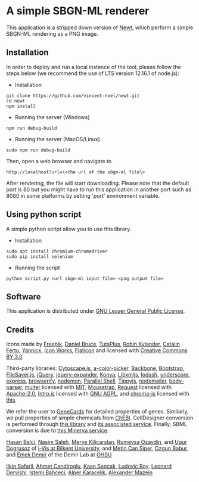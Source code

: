 # A simple SBGN-ML renderer

This application is a stripped down version of [Newt](https://github.com/iVis-at-Bilkent/newt), which perform a simple SBGN-ML rendering as a PNG image.

## Installation
In order to deploy and run a local instance of the tool, please follow the steps below (we recommend the use of LTS version 12.16.1 of node.js):

- Installation
```
git clone https://github.com/vincent-noel/newt.git
cd newt
npm install  
```

- Running the server (Windows)
```
npm run debug-build 
```
- Running the server (MacOS/Linux)
```
sudo npm run debug-build
```

Then, open a web browser and navigate to 
```
http://localhost?url=\<the url of the sbgn-ml file\>
```
After rendering, the file will start downloading.
Please note that the default port is 80 but you might have to run this application in another port such as 8080 in some platforms by setting 'port' environment variable.

## Using python script

A simple python script allow you to use this library. 

- Installation
```
sudo apt install chromium-chromedriver
sudo pip install selenium
```

- Running the script 
```
python script.py <url sbgn-ml input file> <png output file>
```

## Software

This application is distributed under [GNU Lesser General Public License](http://www.gnu.org/licenses/lgpl.html).

## Credits

Icons made by [Freepik](http://www.freepik.com), 
[Daniel Bruce](http://www.flaticon.com/authors/daniel-bruce), 
[TutsPlus](http://www.flaticon.com/authors/tutsplus),
[Robin Kylander](http://www.flaticon.com/authors/robin-kylander),
[Catalin Fertu](http://www.flaticon.com/authors/catalin-fertu),
[Yannick](http://www.flaticon.com/authors/yannick),
[Icon Works](http://www.flaticon.com/authors/icon-works),
[Flaticon](http://www.flaticon.com) and licensed with 
[Creative Commons BY 3.0](http://creativecommons.org/licenses/by/3.0/)

Third-party libraries:
[Cytoscape.js](https://github.com/cytoscape/cytoscape.js),
[a-color-picker](https://www.npmjs.com/package/a-color-picker),
[Backbone](https://github.com/jashkenas/backbone),
[Bootstrap](https://github.com/twbs/bootstrap),
[FileSaver.js](https://github.com/eligrey/FileSaver.js),
[jQuery](https://github.com/jquery/jquery),
[jquery-expander](https://github.com/kswedberg/jquery-expander),
[Konva](https://github.com/konvajs/konva),
[Libxmljs](https://github.com/libxmljs/libxmljs),
[lodash](https://github.com/lodash/lodash),
[underscore](https://github.com/jashkenas/underscore),
[express](https://github.com/expressjs/express),
[browserify](https://github.com/browserify/browserify),
[nodemon](https://github.com/remy/nodemon),
[Parallel Shell](https://github.com/darkguy2008/parallelshell),
[Tippyjs](https://github.com/atomiks/tippyjs),
[nodemailer](https://nodemailer.com/about/),
[body-parser](https://github.com/expressjs/body-parser),
[multer](https://github.com/expressjs/multer) licensed with [MIT](https://opensource.org/licenses/MIT);
[Mousetrap](https://github.com/ccampbell/mousetrap),
[Request](https://github.com/request/request) licensed with [Apache-2.0](https://www.apache.org/licenses/LICENSE-2.0),
[Intro.js](https://github.com/usablica/intro.js) licensed with [GNU AGPL](https://www.gnu.org/licenses/agpl-3.0.en.html), and
[chroma-js](https://github.com/gka/chroma.js) licensed with [this](https://github.com/gka/chroma.js/blob/master/LICENSE).

We refer the user to [GeneCards](https://www.genecards.org/) for detailed properties of genes. Similarly, we pull properties of simple chemicals from [ChEBI](https://www.ebi.ac.uk/chebi/). CellDesigner conversion is performed through [this library](https://github.com/royludo/cd2sbgnml ) and [its associated service](https://github.com/iVis-at-Bilkent/cd2sbgnml-webservice). Finally, SBML conversion is due to [this Minerva service](https://minerva-dev.lcsb.uni.lu/minerva/api/convert/).

[Hasan Balci](https://github.com/hasanbalci), [Nasim Saleh](https://github.com/nasimsaleh), [Merve Kilicarslan](https://github.com/mervekilicarslan5), [Rumeysa Ozaydin](https://github.com/rumeysaozaydin), and [Ugur Dogrusoz](https://github.com/ugurdogrusoz) of [i-Vis at Bilkent University](http://www.cs.bilkent.edu.tr/~ivis), and [Metin Can Siper](https://github.com/metincansiper), [Ozgun Babur](https://github.com/ozgunbabur), and [Emek Demir](https://github.com/emekdemir) of the Demir Lab at [OHSU](http://www.ohsu.edu/)

[Ilkin Safarli](https://github.com/kinimesi), [Ahmet Candiroglu](https://github.com/ahmetcandiroglu), [Kaan Sancak](https://github.com/kaansancak), [Ludovic Roy](https://github.com/royludo), [Leonard Dervishi](https://github.com/leonarddrv), [Istemi Bahceci](https://github.com/istemi-bahceci), [Alper Karacelik](https://github.com/alperkaracelik), [Alexander Mazein](https://github.com/amazein)
